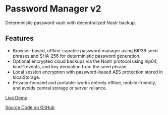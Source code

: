 # Password Manager v2

Deterministic password vault with decentralized Nostr backup.

## Features
- Browser-based, offline-capable password manager using BIP39 seed phrases and SHA-256 for deterministic password generation.
- Optional encrypted cloud backups via the Nostr protocol using nip04, kind:1 events, and key derivation from the seed phrase.
- Local session encryption with password-based AES protection stored in localStorage.
- Privacy-focused and portable: works entirely offline, mobile-friendly, and avoids central storage or server reliance.

[Live Demo](https://fabricio333.github.io/PasswordManagerWeb/)

[Source Code on GitHub](https://github.com/Fabricio333/PasswordManagerWeb)
